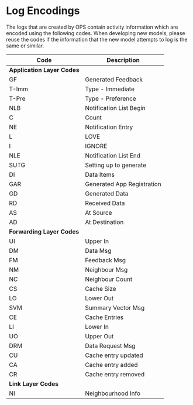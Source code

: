 # Log Encodings

The logs that are created by OPS contain activity information which are encoded
using the following codes. When developing new models, please reuse the codes
if the information that the new model attempts to log is the same or similar. 

|  Code    |        Description         |
|  ---     |             ---            |
| **Application Layer Codes**  |        |
| GF       | Generated Feedback         | 
| T-Imm    | Type - Immediate           |
| T-Pre    | Type - Preference          |
| NLB      | Notification List Begin    |
| C        | Count                      |
| NE       | Notification Entry         |
| L        | LOVE                       |
| I        | IGNORE                     |
| NLE      | Notification List End      |
| SUTG     | Setting up to generate     |
| DI       | Data Items                 |
| GAR      | Generated App Registration |
| GD       | Generated Data             |
| RD       | Received Data              |
| AS       | At Source                  |
| AD       | At Destination             |
| **Forwarding Layer Codes**   |        |
| UI       | Upper In                   |
| DM       | Data Msg                   |
| FM       | Feedback Msg               |
| NM       | Neighbour Msg              |
| NC       | Neighbour Count            |
| CS       | Cache Size                 |
| LO       | Lower Out                  |
| SVM      | Summary Vector Msg         |
| CE       | Cache Entries              |
| LI       | Lower In                   |
| UO       | Upper Out                  |
| DRM      | Data Request Msg           |
| CU       | Cache entry updated        |
| CA       | Cache entry added          |
| CR       | Cache entry removed        |
| **Link Layer Codes**          |       |
| NI       | Neighbourhood Info         |

